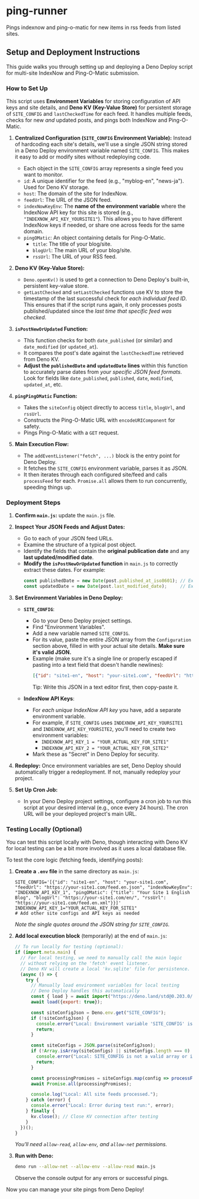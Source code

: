 # ping-runner
Pings indexnow and ping-o-matic for new items in rss feeds from listed sites.

## Setup and Deployment Instructions

This guide walks you through setting up and deploying a Deno Deploy script for multi-site IndexNow and Ping-O-Matic submission.

### How to Set Up

This script uses **Environment Variables** for storing configuration of API keys and site details, and **Deno KV (Key-Value Store)** for persistent storage of `SITE_CONFIG` and `lastCheckedTime` for each feed. It handles multiple feeds, checks for new *and* updated posts, and pings both IndexNow and Ping-O-Matic.

1.  **Centralized Configuration (`SITE_CONFIG` Environment Variable):**
    Instead of hardcoding each site's details, we'll use a single JSON string stored in a Deno Deploy environment variable named `SITE_CONFIG`. This makes it easy to add or modify sites without redeploying code.

    * Each object in the `SITE_CONFIG` array represents a single feed you want to monitor.
    * `id`: A unique identifier for the feed (e.g., "myblog-en", "news-ja"). Used for Deno KV storage.
    * `host`: The domain of the site for IndexNow.
    * `feedUrl`: The URL of the JSON feed.
    * `indexNowKeyEnv`: The **name of the environment variable** where the IndexNow API key for this site is stored (e.g., `"INDEXNOW_API_KEY_YOURSITE1"`). This allows you to have different IndexNow keys if needed, or share one across feeds for the same domain.
    * `pingOMatic`: An object containing details for Ping-O-Matic.
        * `title`: The title of your blog/site.
        * `blogUrl`: The main URL of your blog/site.
        * `rssUrl`: The URL of your RSS feed.

2.  **Deno KV (Key-Value Store):**
    * `Deno.openKv()` is used to get a connection to Deno Deploy's built-in, persistent key-value store.
    * `getLastChecked` and `setLastChecked` functions use KV to store the timestamp of the last successful check for *each individual feed ID*. This ensures that if the script runs again, it only processes posts published/updated since the *last time that specific feed was checked*.

3.  **`isPostNewOrUpdated` Function:**
    * This function checks for both `date_published` (or similar) and `date_modified` (or `updated_at`).
    * It compares the post's date against the `lastCheckedTime` retrieved from Deno KV.
    * **Adjust the `publishedDate` and `updatedDate` lines** within this function to accurately parse dates from *your specific JSON feed formats*. Look for fields like `date_published`, `published`, `date`, `modified`, `updated_at`, etc.

4.  **`pingPingOMatic` Function:**
    * Takes the `siteConfig` object directly to access `title`, `blogUrl`, and `rssUrl`.
    * Constructs the Ping-O-Matic URL with `encodeURIComponent` for safety.
    * Pings Ping-O-Matic with a `GET` request.

5.  **Main Execution Flow:**
    * The `addEventListener("fetch", ...)` block is the entry point for Deno Deploy.
    * It fetches the `SITE_CONFIG` environment variable, parses it as JSON.
    * It then iterates through each configured site/feed and calls `processFeed` for each. `Promise.all` allows them to run concurrently, speeding things up.

### Deployment Steps

1.  **Confirm `main.js`:** update the `main.js` file.

2.  **Inspect Your JSON Feeds and Adjust Dates:**
    * Go to each of your JSON feed URLs.
    * Examine the structure of a typical post object.
    * Identify the fields that contain the **original publication date** and any **last updated/modified date**.
    * **Modify the `isPostNewOrUpdated` function** in `main.js` to correctly extract these dates. For example:
        ```javascript
        const publishedDate = new Date(post.published_at_iso8601); // Example: if your field is 'published_at_iso8601'
        const updatedDate = new Date(post.last_modified_date);     // Example: if your field is 'last_modified_date'
        ```

3.  **Set Environment Variables in Deno Deploy:**

    * **`SITE_CONFIG`**:
        * Go to your Deno Deploy project settings.
        * Find "Environment Variables".
        * Add a new variable named `SITE_CONFIG`.
        * For its value, paste the entire JSON array from the `Configuration` section above, filled in with your actual site details. **Make sure it's valid JSON.**
        * Example (make sure it's a single line or properly escaped if pasting into a text field that doesn't handle newlines):
            ```json
            [{"id": "site1-en", "host": "your-site1.com", "feedUrl": "https://your-site1.com/feed.en.json", "indexNowKeyEnv": "INDEXNOW_API_KEY_1", "pingOMatic": {"title": "Your Site 1 English Blog", "blogUrl": "https://your-site1.com/en/", "rssUrl": "https://your-site1.com/feed.en.xml"}}, {"id": "site1-ja", "host": "your-site1.com", "feedUrl": "https://your-site1.com/feed.ja.json", "indexNowKeyEnv": "INDEXNOW_API_KEY_1", "pingOMatic": {"title": "Your Site 1 Japanese Blog", "blogUrl": "https://your-site1.com/ja/", "rssUrl": "https://your-site1.com/feed.ja.xml"}}]
            ```
            Tip: Write this JSON in a text editor first, then copy-paste it.

    * **IndexNow API Keys**:
        * For *each unique IndexNow API key* you have, add a separate environment variable.
        * For example, if `SITE_CONFIG` uses `INDEXNOW_API_KEY_YOURSITE1` and `INDEXNOW_API_KEY_YOURSITE2`, you'll need to create two environment variables:
            * `INDEXNOW_API_KEY_1 = "YOUR_ACTUAL_KEY_FOR_SITE1"`
            * `INDEXNOW_API_KEY_2 = "YOUR_ACTUAL_KEY_FOR_SITE2"`
        * Mark these as "Secret" in Deno Deploy for security.

4.  **Redeploy:** Once environment variables are set, Deno Deploy should automatically trigger a redeployment. If not, manually redeploy your project.

5.  **Set Up Cron Job:**
    * In your Deno Deploy project settings, configure a cron job to run this script at your desired interval (e.g., once every 24 hours). The cron URL will be your deployed project's main URL.

### Testing Locally (Optional)

You can test this script locally with Deno, though interacting with Deno KV for local testing can be a bit more involved as it uses a local database file.

To test the core logic (fetching feeds, identifying posts):

1.  **Create a `.env` file** in the same directory as `main.js`:
    ```
    SITE_CONFIG='[{"id": "site1-en", "host": "your-site1.com", "feedUrl": "https://your-site1.com/feed.en.json", "indexNowKeyEnv": "INDEXNOW_API_KEY_1", "pingOMatic": {"title": "Your Site 1 English Blog", "blogUrl": "https://your-site1.com/en/", "rssUrl": "https://your-site1.com/feed.en.xml"}}]'
    INDEXNOW_API_KEY_1="YOUR_ACTUAL_KEY_FOR_SITE1"
    # Add other site configs and API keys as needed
    ```
    *Note the single quotes around the JSON string for `SITE_CONFIG`.*

2.  **Add local execution block** (temporarily) at the end of `main.js`:
    ```javascript
    // To run locally for testing (optional):
    if (import.meta.main) {
      // For local testing, we need to manually call the main logic
      // without relying on the 'fetch' event listener.
      // Deno KV will create a local 'kv.sqlite' file for persistence.
      (async () => {
        try {
          // Manually load environment variables for local testing
          // Deno Deploy handles this automatically
          const { load } = await import("https://deno.land/std@0.203.0/dotenv/mod.ts");
          await load({export: true});

          const siteConfigJson = Deno.env.get("SITE_CONFIG");
          if (!siteConfigJson) {
            console.error("Local: Environment variable 'SITE_CONFIG' is not set.");
            return;
          }

          const siteConfigs = JSON.parse(siteConfigJson);
          if (!Array.isArray(siteConfigs) || siteConfigs.length === 0) {
            console.error("Local: SITE_CONFIG is not a valid array or is empty.");
            return;
          }

          const processingPromises = siteConfigs.map(config => processFeed(config));
          await Promise.all(processingPromises);

          console.log("Local: All site feeds processed.");
        } catch (error) {
          console.error("Local: Error during test run:", error);
        } finally {
          kv.close(); // Close KV connection after testing
        }
      })();
    }
    ```
    *You'll need `allow-read`, `allow-env`, and `allow-net` permissions.*

3.  **Run with Deno:**
    ```bash
    deno run --allow-net --allow-env --allow-read main.js
    ```
    Observe the console output for any errors or successful pings.

Now you can manage your site pings from Deno Deploy!
